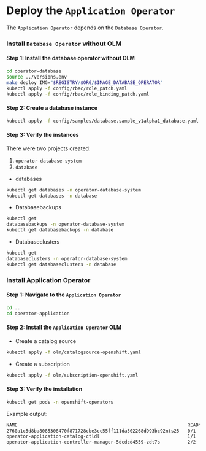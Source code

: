 # Deploy the `Application Operator`

The `Application Operator` depends on the `Database Operator`. 

### Install `Database Operator` without OLM

#### Step 1: Install the database operator without OLM

```sh
cd operator-database
source ../versions.env
make deploy IMG="$REGISTRY/$ORG/$IMAGE_DATABASE_OPERATOR"
kubectl apply -f config/rbac/role_patch.yaml 
kubectl apply -f config/rbac/role_binding_patch.yaml
```

#### Step 2: Create a database instance

```sh
kubectl apply -f config/samples/database.sample_v1alpha1_database.yaml
```

#### Step 3: Verify the instances

There were two projects created:

1. `operator-database-system`
2. `database`

* databases

```sh
kubectl get databases -n operator-database-system
kubectl get databases -n database
```

* Databasebackups

```sh
kubectl get 
databasebackups -n operator-database-system
kubectl get databasebackups -n database
```

* Databaseclusters

```sh
kubectl get 
databaseclusters -n operator-database-system
kubectl get databaseclusters -n database
```

### Install Application Operator

#### Step 1: Navigate to the `Application Operator`

```sh
cd ..
cd operator-application
```

#### Step 2: Install the `Application Operator` OLM

* Create a catalog source

```sh
kubectl apply -f olm/catalogsource-openshift.yaml
```

* Create a subscription

```sh
kubectl apply -f olm/subscription-openshift.yaml
```

#### Step 3: Verify the installation

```sh
kubectl get pods -n openshift-operators
```

Example output:

```sh
NAME                                                              READY   STATUS      RESTARTS   AGE
2760a1c5d8ba8085308470f871728cbe3cc55ff111da502268d993bc92nts25   0/1     Completed   0          127m
operator-application-catalog-ctldl                                1/1     Running     0          127m
operator-application-controller-manager-5dcdcd4559-zdt7s          2/2     Running     0          126m
```
